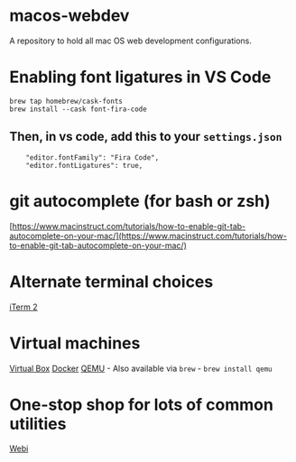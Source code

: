 # macos-webdev
A repository to hold all mac OS web development configurations.

# Enabling font ligatures in VS Code
```
brew tap homebrew/cask-fonts
brew install --cask font-fira-code
```
## Then, in vs code, add this to your `settings.json`
```
    "editor.fontFamily": "Fira Code", 
    "editor.fontLigatures": true,
```
# git autocomplete (for bash or zsh)
[https://www.macinstruct.com/tutorials/how-to-enable-git-tab-autocomplete-on-your-mac/](https://www.macinstruct.com/tutorials/how-to-enable-git-tab-autocomplete-on-your-mac/)

# Alternate terminal choices
[iTerm 2](https://iterm2.com/)

# Virtual machines
[Virtual Box](https://www.virtualbox.org/wiki/Downloads)
[Docker](https://docs.docker.com/desktop/mac/install/)
[QEMU](https://www.qemu.org/download/#macos)
    - Also available via `brew`
        - `brew install qemu`
        
# One-stop shop for lots of common utilities
[Webi](https://webinstall.dev)
